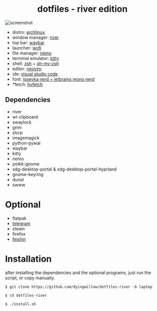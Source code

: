 <h1 align="center">dotfiles - river edition</h1>

![screenshot](https://raw.githubusercontent.com/dyingwillow/dotfiles-river/refs/heads/laptop/assets/dotfiles-desktop.png)

- distro: [archlinux](https://archlinux.org/)
- window manager: [river](https://codeberg.org/river/river)
- top bar: [waybar](https://github.com/Alexays/Waybar)
- launcher: [wofi](https://hg.sr.ht/~scoopta/wofi)
- file manager: [nemo](https://archlinux.org/packages/extra/x86_64/nemo/)
- terminal emulator: [kitty](https://sw.kovidgoyal.net/kitty/)
- shell: [zsh](https://www.zsh.org/) + [oh-my-zsh](https://ohmyz.sh/)
- editor: [neovim](https://archlinux.org/packages/extra/x86_64/neovim/)
- ide: [visual studio code](https://github.com/microsoft/vscode)
- font: [iosevka nerd + jetbrains mono nerd](https://www.nerdfonts.com/font-downloads)
- *fetch: [hyfetch](https://github.com/hykilpikonna/hyfetch)

## Dependencies

- river
- wl-clipboard
- swaylock
- grim
- slurp
- imagemagick
- python-pywal
- waybar
- kitty
- nemo
- polkit-gnome
- xdg-desktop-portal & xdg-desktop-portal-hyprland
- gnome-keyring
- dunst
- swww

# Optional
- flatpak
- [telegram](https://desktop.telegram.org/)
- steam
- firefox
- [feishin](https://github.com/jeffvli/feishin)

# Installation

after installing the dependencies and the optional programs, just run the script, or copy manually.

```
$ git clone https://github.com/dyingwillow/dotfiles-river -b laptop

$ cd dotfiles-river

$ ./install.sh
```
